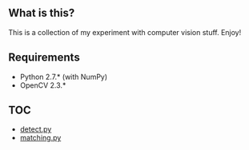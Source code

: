 What is this?
-------------
This is a collection of my experiment with computer vision stuff. Enjoy!

Requirements
------------
- Python 2.7.* (with NumPy)
- OpenCV 2.3.*

TOC
---
- [detect.py](https://github.com/toopay/area51/blob/master/toc/detect.md)
- [matching.py](https://github.com/toopay/area51/blob/master/toc/matching.md)